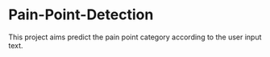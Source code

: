 # Pain-Point-Detection
This project aims predict the pain point category according to the user input text. 
